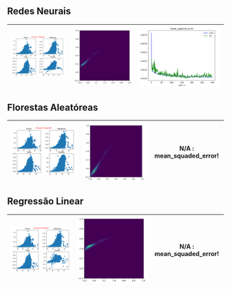 
## Redes Neurais

| ![](adhafera/ann/redshift.png) | ![](adhafera/ann/hm.png) | ![](adhafera/ann/mse.png) |
|----|----|----|

## Florestas Aleatóreas

| ![](adhafera/rf/redshift.png) | ![](adhafera/rf/hm.png) |      N/A : mean_squaded_error!       |
|----|----|----|

## Regressão Linear

| ![](adhafera/lr/redshift.png) | ![](adhafera/lr/hm.png) |      N/A : mean_squaded_error!       |
|----|----|----|
